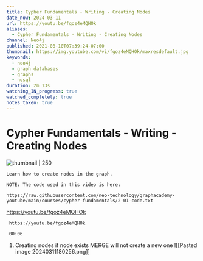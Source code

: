 ```yaml
---
title: Cypher Fundamentals - Writing - Creating Nodes
date_now: 2024-03-11
url: https://youtu.be/fgoz4eMQHOk
aliases:
  - Cypher Fundamentals - Writing - Creating Nodes
channel: Neo4j
published: 2021-08-10T07:39:24-07:00
thumbnail: https://img.youtube.com/vi/fgoz4eMQHOk/maxresdefault.jpg
keywords:
  - neo4j
  - graph databases
  - graphs
  - nosql
duration: 2m 13s
watching_IN_progress: true
watched_completely: true
notes_taken: true
---
```



# Cypher Fundamentals - Writing - Creating Nodes



![thumbnail | 250](https://img.youtube.com/vi/fgoz4eMQHOk/maxresdefault.jpg)



```
Learn how to create nodes in the graph.

NOTE: The code used in this video is here:

https://raw.githubusercontent.com/neo-technology/graphacademy-youtube/main/courses/cypher-fundamentals/2-01-code.txt
```




https://youtu.be/fgoz4eMQHOk


```timestamp-url 
 https://youtu.be/fgoz4eMQHOk
 ```

```timestamp 
 00:06
 ```
1. Creating nodes
if node exists MERGE will not create a new one
![[Pasted image 20240311180256.png]]

